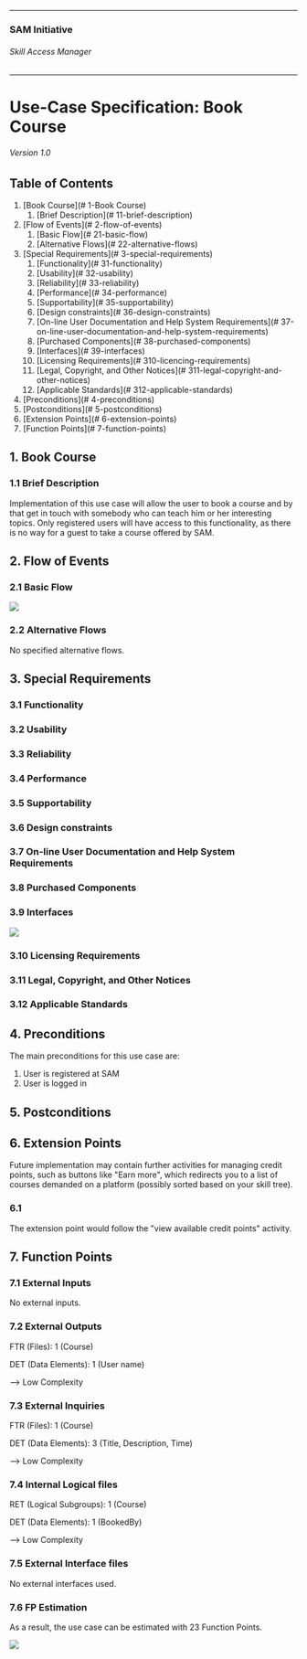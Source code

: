 * * *

### SAM Initiative

###### Skill Access Manager

* * *

# Use-Case Specification: Book Course

###### Version 1.0

## Table of Contents

1.  [Book Course](# 1-Book Course)
    1.  [Brief Description](# 11-brief-description)
2.  [Flow of Events](# 2-flow-of-events)
    1.  [Basic Flow](# 21-basic-flow)
    2.  [Alternative Flows](# 22-alternative-flows)
3.  [Special Requirements](# 3-special-requirements)
    1.  [Functionality](# 31-functionality)
    2.  [Usability](# 32-usability)
    3.  [Reliability](# 33-reliability)
    4.  [Performance](# 34-performance)
    5.  [Supportability](# 35-supportability)
    6.  [Design constraints](# 36-design-constraints)
    7.  [On-line User Documentation and Help System Requirements](# 37-on-line-user-documentation-and-help-system-requirements)
    8.  [Purchased Components](# 38-purchased-components)
    9.  [Interfaces](# 39-interfaces)
    10.  [Licensing Requirements](# 310-licencing-requirements)
    11.  [Legal, Copyright, and Other Notices](# 311-legal-copyright-and-other-notices)
    12.  [Applicable Standards](# 312-applicable-standards)
4.  [Preconditions](# 4-preconditions)
5.  [Postconditions](# 5-postconditions)
6.  [Extension Points](# 6-extension-points)
7.  [Function Points](# 7-function-points)

## 1\. Book Course

### 1.1 Brief Description

Implementation of this use case will allow the user to book a course and by that get in touch with somebody who can teach him or her interesting topics. Only registered users will have access to this functionality, as there is no way for a guest to take a course offered by SAM.

## 2\. Flow of Events

### 2.1 Basic Flow

![](ad_book-course.png)

### 2.2 Alternative Flows

No specified alternative flows.

## 3\. Special Requirements

### 3.1 Functionality

### 3.2 Usability

### 3.3 Reliability

### 3.4 Performance

### 3.5 Supportability

### 3.6 Design constraints

### 3.7 On-line User Documentation and Help System Requirements

### 3.8 Purchased Components

### 3.9 Interfaces

![](wf_book-course.png)

### 3.10 Licensing Requirements

### 3.11 Legal, Copyright, and Other Notices

### 3.12 Applicable Standards

## 4\. Preconditions

The main preconditions for this use case are:

1.  User is registered at SAM
2.  User is logged in

## 5\. Postconditions

## 6\. Extension Points

Future implementation may contain further activities for managing credit points, such as buttons like "Earn more", which redirects you to a list of courses demanded on a platform (possibly sorted based on your skill tree).

### 6.1

The extension point would follow the "view available credit points" activity.

## 7\. Function Points

### 7.1 External Inputs

No external inputs.

### 7.2 External Outputs

FTR (Files): 1 (Course)

DET (Data Elements): 1 (User name)

--> Low Complexity

### 7.3 External Inquiries

FTR (Files): 1 (Course)

DET (Data Elements): 3 (Title, Description, Time)

--> Low Complexity

### 7.4 Internal Logical files

RET (Logical Subgroups): 1 (Course)

DET (Data Elements): 1 (BookedBy)

--> Low Complexity

### 7.5 External Interface files

No external interfaces used.

### 7.6 FP Estimation


As a result, the use case can be estimated with 23 Function Points. 

![](fp_domain-characteristic_uc-7.png)